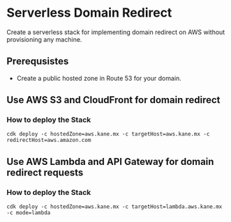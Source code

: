 # Serverless Domain Redirect
Create a serverless stack for implementing domain redirect on AWS without provisioning any machine.

## Prerequsistes

- Create a public hosted zone in Route 53 for your domain.
 
## Use AWS S3 and CloudFront for domain redirect

### How to deploy the Stack

```shell
cdk deploy -c hostedZone=aws.kane.mx -c targetHost=aws.kane.mx -c redirectHost=aws.amazon.com
```

## Use AWS Lambda and API Gateway for domain redirect requests

### How to deploy the Stack

```shell
cdk deploy -c hostedZone=aws.kane.mx -c targetHost=lambda.aws.kane.mx -c mode=lambda 
```